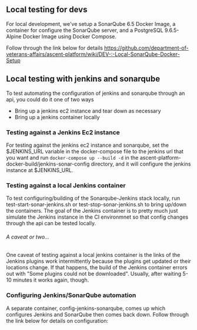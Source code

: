 ## Local testing for devs
For local development, we've setup a SonarQube 6.5 Docker Image, a container for configure the SonarQube server, and a PostgreSQL 9.6.5-Alpine Docker Image using Docker Compose. 

Follow through the link below for details
https://github.com/department-of-veterans-affairs/ascent-platform/wiki/DEV-:-Local-SonarQube-Docker-Setup

## Local testing with jenkins and sonarqube
To test automating the configuration of jenkins and sonarqube through an api, you could do it one of two ways
* Bring up a jenkins ec2 instance and tear down as necessary
* Bring up a jenkins container locally

### Testing against a Jenkins Ec2 instance
For testing against the jenkins ec2 instance and sonarqube, set the $JENKINS_URL variable in the docker-compose file to the jenkins url that you want and run `docker-compose up --build -d` in the ascent-platform-docker-build/jenkins-sonar-config directory, and it will configure the jenkins instance at $JENKINS_URL.

### Testing against a local Jenkins container
To test configuring/building of the Sonarqube-Jenkins stack locally, run test-start-sonar-jenkins.sh or test-stop-sonar-jenkins.sh to bring up/down the containers. The goal of the Jenkins container is to pretty much just simulate the Jenkins instance in the CI environmnet so that config changes through the api can be tested locally.
###### A caveat or two...
One caveat of testing against a local jenkins container is the links of the Jenkins plugins work intermittently because the plugins get updated or their locations change. If that happens, the build of the Jenkins container errors out with "Some plugins could not be downloaded". Usually, after waiting 5-10 minutes it works again, though.

### Configuring Jenkins/SonarQube automation
A separate container, config-jenkins-sonarqube, comes up which configures Jenkins and SonarQube then comes back down.
Follow through the link below for details on configuration:

